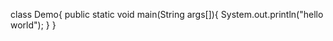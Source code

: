 class Demo{
public static void main(String args[]){
System.out.println("hello world");
}
}

<!---
MohdArslanShaikh/MohdArslanShaikh is a ✨ special ✨ repository because its `README.md` (this file) appears on your GitHub profile.
You can click the Preview link to take a look at your changes.
--->
